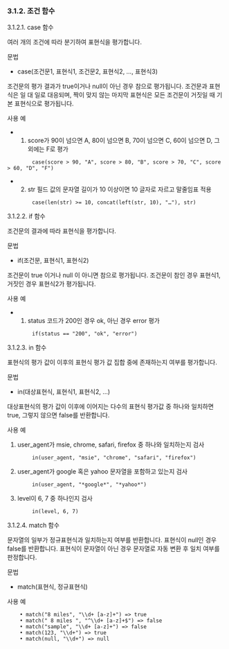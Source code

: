 ### 3.1.2. 조건 함수

3.1.2.1. case 함수

여러 개의 조건에 따라 분기하여 표현식을 평가합니다.

문법

* case(조건문1, 표현식1, 조건문2, 표현식2, …,  표현식3)

조건문의 평가 결과가 true이거나 null이 아닌 경우 참으로 평가됩니다. 조건문과 표현식은 일 대 일로 대응되며, 짝이 맞지 않는 마지막 표현식은 모든 조건문이 거짓일 때 기본 표현식으로 평가됩니다.

사용 예

* 1) score가 90이 넘으면 A, 80이 넘으면 B, 70이 넘으면 C, 60이 넘으면 D, 그 외에는 F로 평가

~~~
		case(score > 90, "A", score > 80, "B", score > 70, "C", score > 60, "D", "F")
~~~

* 2) str 필드 값의 문자열 길이가 10 이상이면 10 글자로 자르고 말줄임표 적용

~~~
		case(len(str) >= 10, concat(left(str, 10), "…"), str)
~~~

3.1.2.2. if 함수

조건문의 결과에 따라 표현식을 평가합니다.

문법

* if(조건문, 표현식1, 표현식2)


조건문이 true 이거나 null 이 아니면 참으로 평가됩니다. 조건문이 참인 경우 표현식1, 거짓인 경우 표현식2가 평가됩니다.

사용 예

* 1) status 코드가 200인 경우 ok, 아닌 경우 error 평가

~~~
		if(status == "200", "ok", "error")
~~~

3.1.2.3. in 함수

표현식의 평가 값이 이후의 표현식 평가 값 집합 중에 존재하는지 여부를 평가합니다.

문법

* in(대상표현식, 표현식1, 표현식2, …)


대상표현식의 평가 값이 이후에 이어지는 다수의 표현식 평가값 중 하나와 일치하면 true, 그렇지 않으면 false를 반환합니다.

사용 예

1) user_agent가 msie, chrome, safari, firefox 중 하나와 일치하는지 검사

~~~
		in(user_agent, "msie", "chrome", "safari", "firefox")
~~~

2) user_agent가 google 혹은 yahoo 문자열을 포함하고 있는지 검사

~~~
		in(user_agent, "*google*", "*yahoo*")
~~~

3) level이 6, 7 중 하나인지 검사

~~~
		in(level, 6, 7)
~~~

3.1.2.4. match 함수

문자열의 일부가 정규표현식과 일치하는지 여부를 반환합니다. 표현식이 null인 경우 false를 반환합니다. 표현식이 문자열이 아닌 경우 문자열로 자동 변환 후 일치 여부를 판정합니다.

문법

* match(표현식, 정규표현식)

사용 예

~~~
    • match("8 miles", "\\d+ [a-z]+") => true
    • match(" 8 miles ", "^\\d+ [a-z]+$") => false
    • match("sample", "\\d+ [a-z]+") => false
    • match(123, "\\d+") => true
    • match(null, "\\d+") => null
~~~


